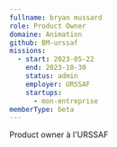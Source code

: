 ```yaml
---
fullname: bryan mussard
role: Product Owner
domaine: Animation
github: BM-urssaf
missions:
  - start: 2023-05-22
    end: 2023-10-30
    status: admin
    employer: URSSAF
    startups:
      - mon-entreprise
memberType: beta
---
```

Product owner à l'URSSAF